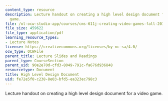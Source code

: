 ```yaml
---
content_type: resource
description: Lecture handout on creating a high level design document for a video
  game.
file: /ol-ocw-studio-app/courses/cms-611j-creating-video-games-fall-2014/fe72e5f0c2388e03bfd5ea323ec798c3_MITCMS_611JF14_HLDD.pdf
file_size: 459622
file_type: application/pdf
learning_resource_types:
- Lecture Notes
license: https://creativecommons.org/licenses/by-nc-sa/4.0/
ocw_type: OCWFile
parent_title: Lecture Slides and Readings
parent_type: CourseSection
parent_uid: 90e2e70d-cfd3-8049-791c-fa676d936848
resourcetype: Document
title: High Level Design Document
uid: fe72e5f0-c238-8e03-bfd5-ea323ec798c3
---
```

Lecture handout on creating a high level design document for a video game.